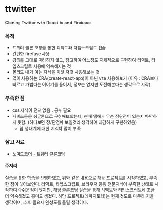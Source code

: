# ttwitter
Cloning Twitter with React-ts and Firebase

### 목적
- 트위터 클론 코딩을 통한 리액트와 타입스크립트 연습
- 간단한 firefase 사용
- 강의를 그대로 따라하지 않고, 참고하여 어느정도 자체적으로 구현하여 리액트, 타입스크립트 사용에 익숙해지는 것
- 몰라도 내가 아는 지식을 이것 저것 사용해보는 것
- 많이 사용하는 CRA(create-react-app)이 아닌 vite 사용해보기 (이유 : CRA보다 빠르고 가볍다는 이야기를 들어서, 정보는 없지만 도전해본다는 생각으로 시작)

### 부족한 점
 - css 지식이 전혀 없음.. 공부 필요
 - 서비스들을 싱글톤으로 구현해보았는데, 현재 앱에서 무슨 장단점이 있는지 파악하지 못함. (하다보면 장/단점이 보일것라 생각하여 과감하게 구현하였음)
   - 웹 생태계에 대한 지식이 많이 부족
  
### 참고 자료
 - [노마드코더 - 트위터 클론코딩](https://nomadcoders.co/nwitter?gad=1&gclid=Cj0KCQjwoK2mBhDzARIsADGbjepyWnMrSkHr8-DZTu7uzpDfcUfjPiLoPJKS2i_8p0Ny-UDGTkXLurAaAhJ0EALw_wcB)

#### 주저리
실습을 통한 학습을 진행하였고, 위와 같은 내용으로 해당 프로젝트를 시작하였고, 부족한 점이 많아보인다.
리액트, 타입스크립트, 브라우저 등등 전문지식이 부족한 상태로 시작하여 아쉬운점이 많지만, 해당 클론코딩 실습을 통해 리액트와 타입스크립트에 조금 더 익숙해졌고 흥미도 생겼다.
해당 프로젝트(레파지토리)는 현재 정도로 마무리 지을 생각이며, 추후 필요시 완성도를 올릴 생각이다.
